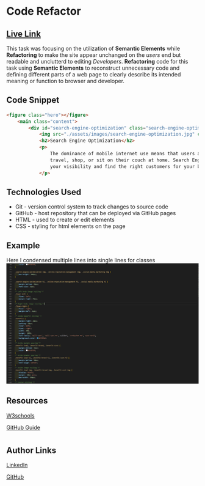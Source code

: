 # Code Refactor
## <a href="https://recioj.github.io/01code-refactor/" target="_blank">Live Link</a>

This task was focusing on the utilization of **Semantic Elements** while **Refactoring** to make the site appear unchanged on the *users* end but readable and unclutterd to editing *Developers*. **Refactoring** code for this task using **Semantic Elements** to reconstruct unnecessary code and defining different parts of a web page to clearly describe its intended meaning or function to browser and developer.

## Code Snippet
````html
<figure class="hero"></figure>
    <main class="content">
        <div id="search-engine-optimization" class="search-engine-optimization">
            <img src="./assets/images/search-engine-optimization.jpg" class="float-left" />
            <h2>Search Engine Optimization</h2>
            <p>
                The dominance of mobile internet use means that users are searching for the right business as they
                travel, shop, or sit on their couch at home. Search Engine Optimization (SEO) allows you to increase
                your visibility and find the right customers for your business.
            </p>
````
## Technologies Used
 - Git - version control system to track changes to source code
 - GitHub - host repository that can be deployed via GitHub pages
 - HTML - used to create or edit elements
 - CSS - styling for html elements on the page

## Example
Here I condensed multiple lines into single lines for classes
<img src= ".\assets\images\css.png" alt= "css screenshot">

## Resources
<a href="https://www.w3schools.com/html/" target="_blank">W3schools</a>

<a href="https://guides.github.com/features/mastering-markdown/" target="_blank">GitHub Guide</a>
#
## Author Links
<a href="https://www.linkedin.com/in/johna-recio-83a024214/" target="_blank">LinkedIn</a>

<a href="https://github.com/RecioJ" target="_blank">GitHub</a>